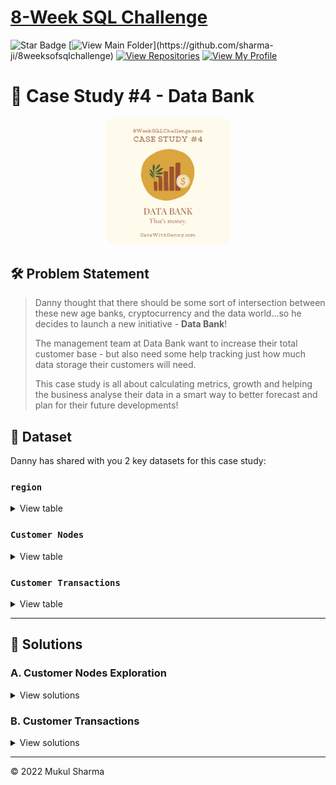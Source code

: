 # [8-Week SQL Challenge](https://8weeksqlchallenge.com/)
![Star Badge](https://img.shields.io/static/v1?label=%F0%9F%8C%9F&message=If%20Useful&style=style=flat&color=BC4E99)
[![View Main Folder](https://img.shields.io/badge/View-Main_Folder-971901?)](https://github.com/sharma-ji/8weeksofsqlchallenge)
[![View Repositories](https://img.shields.io/badge/View-My_Repositories-blue?logo=GitHub)](https://github.com/sharma-ji?tab=repositories)
[![View My Profile](https://img.shields.io/badge/View-My_Profile-green?logo=GitHub)](https://github.com/sharma-ji)
# 💸 Case Study #4 - Data Bank
<p align="center">
<img src="https://github.com/sharma-ji/8weeksofsqlchallenge/blob/main/IMG/org-4.png" width=40% height=40%>



## 🛠️ Problem Statement
> Danny thought that there should be some sort of intersection between these new age banks, cryptocurrency and the data world…so he decides to launch a new initiative - **Data Bank**!
> 
> The management team at Data Bank want to increase their total customer base - but also need some help tracking just how much data storage their customers will need.
> 
>This case study is all about calculating metrics, growth and helping the business analyse their data in a smart way to better forecast and plan for their future developments!

## 📂 Dataset
Danny has shared with you 2 key datasets for this case study:
### **```region```**

<details>
<summary>
View table
</summary>

This ```regions``` table contains the ```region_id``` and their respective ```region_name``` values

| "region_id" | "region_name" |
|-------------|---------------|
| 1           | "Australia"   |
| 2           | "America"     |
| 3           | "Africa"      |
| 4           | "Asia"        |
| 5           | "Europe"      |
</details>

### **```Customer Nodes```**

<details>
<summary>
View table
</summary>

Customers are randomly distributed across the nodes according to their region - this also specifies exactly which node contains both their cash and data.
This random distribution changes frequently to reduce the risk of hackers getting into Data Bank’s system and stealing customer’s money and data!
Below is a sample of the top 10 rows of the ```data_bank.customer_nodes```

| "customer_id" | "region_id" | "node_id" | "start_date" | "end_date"   |
|---------------|-------------|-----------|--------------|--------------|
| 1             | 3           | 4         | "2020-01-02" | "2020-01-03" |
| 2             | 3           | 5         | "2020-01-03" | "2020-01-17" |
| 3             | 5           | 4         | "2020-01-27" | "2020-02-18" |
| 4             | 5           | 4         | "2020-01-07" | "2020-01-19" |
| 5             | 3           | 3         | "2020-01-15" | "2020-01-23" |
| 6             | 1           | 1         | "2020-01-11" | "2020-02-06" |
| 7             | 2           | 5         | "2020-01-20" | "2020-02-04" |
| 8             | 1           | 2         | "2020-01-15" | "2020-01-28" |
| 9             | 4           | 5         | "2020-01-21" | "2020-01-25" |
| 10            | 3           | 4         | "2020-01-13" | "2020-01-14" |
</details>

### **```Customer Transactions```**

<details>
<summary>
View table
</summary>

This table stores all customer deposits, withdrawals and purchases made using their Data Bank debit card.

| "customer_id" | "txn_date"   | "txn_type" | "txn_amount" |
|---------------|--------------|------------|--------------|
| 429           | "2020-01-21" | "deposit"  | 82           |
| 155           | "2020-01-10" | "deposit"  | 712          |
| 398           | "2020-01-01" | "deposit"  | 196          |
| 255           | "2020-01-14" | "deposit"  | 563          |
| 185           | "2020-01-29" | "deposit"  | 626          |
| 309           | "2020-01-13" | "deposit"  | 995          |
| 312           | "2020-01-20" | "deposit"  | 485          |
| 376           | "2020-01-03" | "deposit"  | 706          |
| 188           | "2020-01-13" | "deposit"  | 601          |
| 138           | "2020-01-11" | "deposit"  | 520          |
</details>

---

## 🚀 Solutions
### **A. Customer Nodes Exploration**

<details>
<summary>
View solutions
</summary>

### **Q1. How many unique nodes are there on the Data Bank system?**

```sql
with temp as(select distinct node_id, region_id from data_bank.customer_nodes
order by node_id, region_id)
select count(*) as node_count from temp;
```

| node_count |
|------------|
| 5          |

### **Q2. What is the number of nodes per region?**

```sql
select region_id, count(distinct node_id) as cnt 
from data_bank.customer_nodes
group by region_id
order by region_id;

```

| region_id | cnt |
|-----------|-----|
| 1         | 5   |
| 2         | 5   |
| 3         | 5   |
| 4         | 5   |
| 5         | 5   |

### **Q3. How many customers are allocated to each region?**

```sql
select region_id, count(distinct customer_id) as cnt
from data_bank.customer_nodes
group by region_id
order by region_id;
```

| region_id | cnt |
|-----------|-----|
| 1         | 110 |
| 2         | 105 |
| 3         | 102 |
| 4         | 95  |
| 5         | 88  |


### **Q4. How many days on average are customers reallocated to a different node?**

```sql
with temp_cte as(
    select customer_id,
    region_id, node_id,
    start_date,
    case 
    when substr(end_date,1,4) = '9999' then concat('2020',substr(end_date,5,6))
    else end_date end as end_date_new
    from data_bank.customer_nodes
)

select avg(datediff(end_date_new, start_date)) as avg_days FROM
temp_cte;
```

| avg_days |
|----------|
| 49.2689  |


### **Q5. What is the median, 80th and 95th percentile for this same reallocation days metric for each region?**

```sql
with temp_cte as(
    select customer_id,
    region_id, node_id,
    start_date,
    case 
    when substr(end_date,1,4) = '9999' then concat('2020',substr(end_date,5,6))
    else end_date end as end_date_new
    -- datediff(end_date_new, start_date) as diff
    from data_bank.customer_nodes
),
temp_cte2 as(SELECT *,
datediff(end_date_new, start_date) as diff from temp_cte)

select distinct region_id,diff,percentile from (select *, round(percent_rank() over(partition by region_id order by diff),2) percentile
from temp_Cte2) temp_tbl
where percentile in (0.8,0.81,0.82) or percentile = 0.95 or percentile in (0.5,0.51, 0.52)
; 
```

| region_id | diff | percentile |
|-----------|------|------------|
| 1         | 18   | 0.51       |
| 1         | 28   | 0.8        |
| 1         | 29   | 0.82       |
| 1         | 264  | 0.95       |
| 1         | 265  | 0.95       |
| 1         | 266  | 0.95       |
| 1         | 267  | 0.95       |
| 2         | 18   | 0.5        |
| 2         | 28   | 0.81       |
| 2         | 264  | 0.95       |
| 2         | 265  | 0.95       |
| 2         | 266  | 0.95       |
| 2         | 267  | 0.95       |
| 3         | 18   | 0.5        |
| 3         | 28   | 0.8        |
| 3         | 29   | 0.82       |
| 3         | 265  | 0.95       |
| 3         | 266  | 0.95       |
| 3         | 267  | 0.95       |
| 3         | 268  | 0.95       |
| 4         | 28   | 0.81       |
| 4         | 268  | 0.95       |
| 4         | 269  | 0.95       |
| 4         | 270  | 0.95       |
| 4         | 271  | 0.95       |
| 5         | 19   | 0.52       |
| 5         | 29   | 0.82       |
| 5         | 259  | 0.95       |


</details>


### **B. Customer Transactions**

<details>
<summary>
View solutions
</summary>

### **Q1. What is the unique count and total amount for each transaction type?**

```sql
SELECT 
	txn_type,
	COUNT(txn_type) AS unique_count,
	SUM(txn_amount) AS total_amount
FROM data_bank.customer_transactions
GROUP BY txn_type;
```

| txn_type   | UNIQUE_count | txn_amt |
|------------|--------------|---------|
| deposit    | 500          | 1359168 |
| purchase   | 448          | 806537  |
| withdrawal | 439          | 793003  |


### **Q2. What is the average total historical deposit counts and amounts for all customers?**



### **Q3. For each month - how many Data Bank customers make more than 1 deposit and either 1 purchase or 1 withdrawal in a single month?**

### **Q4. What is the closing balance for each customer at the end of the month?**

### **Q5. What is the percentage of customers who increase their closing balance by more than 5%?**


</details>

---
<p>&copy; 2022 Mukul Sharma</p>